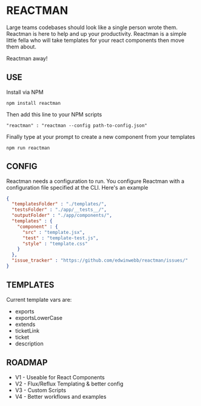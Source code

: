 REACTMAN
========
Large teams codebases should look like a single person wrote them. Reactman is
here to help and up your productivity. Reactman is a simple little fella who
will take templates for your react components then move them about.

Reactman away!

USE
---

Install via NPM

`npm install reactman`

Then add this line to your NPM scripts

`
"reactman" : "reactman --config path-to-config.json"
`

Finally type at your prompt to create a new component from your templates

`
npm run reactman
`

CONFIG
------
Reactman needs a configuration to run. You configure Reactman
with a configuration file specified at the CLI. Here's an example

```json
{
  "templatesFolder" : "./templates/",
  "testsFolder" : "./app/__tests__/",
  "outputFolder" : "./app/components/",
  "templates" : {
    "component" : {
      "src" : "template.jsx",
      "test" : "template-test.js",
      "style" : "template.css"
    }
  },
  "issue_tracker" : "https://github.com/edwinwebb/reactman/issues/"
}
```

TEMPLATES
------
Current template vars are:

* exports
* exportsLowerCase
* extends
* ticketLink
* ticket
* description

ROADMAP
-------
* V1 - Useable for React Components
* V2 - Flux/Reflux Templating & better config
* V3 - Custom Scripts
* V4 - Better workflows and examples
